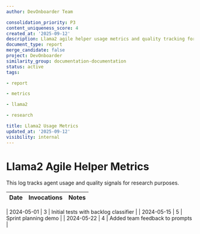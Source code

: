 ```yaml
---
author: DevOnboarder Team

consolidation_priority: P3
content_uniqueness_score: 4
created_at: '2025-09-12'
description: Llama2 agile helper usage metrics and quality tracking for research purposes
document_type: report
merge_candidate: false
project: DevOnboarder
similarity_group: documentation-documentation
status: active
tags:

- report

- metrics

- llama2

- research

title: Llama2 Usage Metrics
updated_at: '2025-09-12'
visibility: internal
---
```


# Llama2 Agile Helper Metrics

This log tracks agent usage and quality signals for research purposes.

| Date       | Invocations | Notes                                 |
| ---------- | ----------- | ------------------------------------- |

| 2024-05-01 | 3           | Initial tests with backlog classifier |
| 2024-05-15 | 5           | Sprint planning demo                  |
| 2024-05-22 | 4           | Added team feedback to prompts        |
